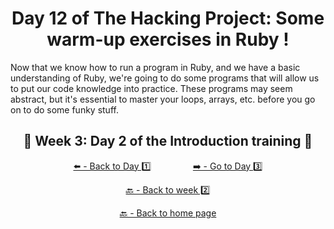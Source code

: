 <h1 align="center">Day 12 of The Hacking Project: Some warm-up exercises in Ruby !</h1>

Now that we know how to run a program in Ruby, and we have a basic understanding of Ruby, we're going to do some programs that will allow us to put our code knowledge into practice. These programs may seem abstract, but it's essential to master your loops, arrays, etc. before you go on to do some funky stuff.

<h2 align="center">🎉 Week 3: Day 2 of the Introduction training 🎉</h2>

<div align="center">
  
  [⬅️ - Back to Day 1️⃣](https://github.com/BenjaminCharmes/THP_Introduction/tree/main/Week_3/Day_1)
  &nbsp;&nbsp;&nbsp;&nbsp;&nbsp;&nbsp;&nbsp;&nbsp;&nbsp;&nbsp;&nbsp;&nbsp;&nbsp;&nbsp;&nbsp;
  [➡️ - Go to Day 3️⃣](https://github.com/BenjaminCharmes/THP_Introduction/tree/main/Week_3/Day_3)

</div>

<div align="center">

  [🔙 - Back to week 2️⃣](https://github.com/BenjaminCharmes/THP_Introduction/tree/main/Week_3)

  [🔙 - Back to home page](https://github.com/BenjaminCharmes/THP_Introduction)

</div>